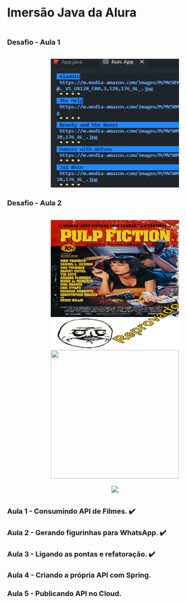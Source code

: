 
<h1 style="display: inline-block;" align="center">Imersão Java da Alura</h1>

### Desafio - Aula 1
##
<p align="center">
<img width="300" height="300" src="https://github.com/LucasCosta0011/Imersao-Java-Stickers-Alura/blob/main/desafio-terminal.png">
</p>

### Desafio - Aula 2
##
<p align="center">
<img width="300" height="300" src="https://github.com/LucasCosta0011/Imersao-Java-Stickers-Alura/blob/main/Pulp%20Fiction.png">
<img width="300" height="300" src="https://github.com/LucasCosta0011/Imersao-Java-Stickers-Alura/blob/main/The%20Dark%20Knight.png">
</p>

<p align="center">
<img src="http://img.shields.io/static/v1?label=STATUS&message=EM%20DESENVOLVIMENTO&color=GREEN&style=for-the-badge">
</p>
 
 

##
### Aula 1 - Consumindo API de Filmes. ✔️
### Aula 2 - Gerando figurinhas para WhatsApp. ✔️
### Aula 3 - Ligando as pontas e refatoração. ✔️
### Aula 4 - Criando a própria API com Spring.
### Aula 5 - Publicando API no Cloud.
##

